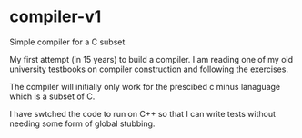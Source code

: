 # compiler-v1
Simple compiler for a C subset

My first attempt (in 15 years) to build a compiler. I am reading one of my old university 
testbooks on compiler construction and following the exercises.

The compiler will initially only work for the prescibed c minus lanaguage which is a subset 
of C.

I have swtched the code to run on C++ so that I can write tests without needing some form 
of global stubbing.
